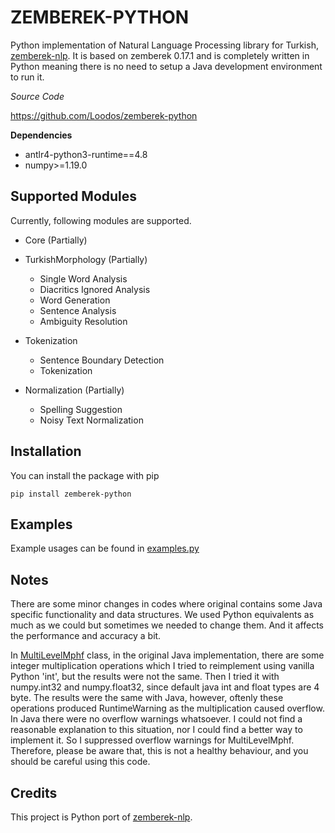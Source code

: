 # ZEMBEREK-PYTHON

Python implementation of Natural Language Processing library 
for Turkish, [zemberek-nlp](https://github.com/ahmetaa/zemberek-nlp). It is based on
zemberek 0.17.1 and is completely written in Python meaning there is no need to setup
a Java development environment to run it.

*Source Code*

https://github.com/Loodos/zemberek-python

**Dependencies**
* antlr4-python3-runtime==4.8
* numpy>=1.19.0

## Supported Modules
Currently, following modules are supported.

* Core (Partially)
    
* TurkishMorphology (Partially)
    * Single Word Analysis
    * Diacritics Ignored Analysis
    * Word Generation
    * Sentence Analysis
    * Ambiguity Resolution
* Tokenization
    * Sentence Boundary Detection
    * Tokenization
* Normalization (Partially)
    * Spelling Suggestion
    * Noisy Text Normalization

## Installation
You can install the package with pip

    pip install zemberek-python

## Examples
Example usages can be found in [examples.py](zemberek/examples.py)

## Notes
There are some minor changes in codes where original contains some Java specific
functionality and data structures. We used Python 
equivalents as much as we could but sometimes we needed to change them. And it
affects the performance and accuracy a bit.

In [MultiLevelMphf](zemberek/core/hash/multi_level_mphf.py) class, in the original Java
implementation, there are some integer multiplication operations which I
tried to reimplement using vanilla Python 'int', but the results were not the
same. Then I tried it with numpy.int32 and numpy.float32, since default java
int and float types are 4 byte. The results were the same with Java, however, oftenly
these operations produced RuntimeWarning as the multiplication caused overflow. In Java 
there were no overflow warnings whatsoever. I could not find a reasonable explanation to
this situation, nor I could find a better way to implement it. So I suppressed overflow warnings
for MultiLevelMphf. Therefore, please be aware that, this is not a healthy behaviour, and you should 
be careful using this code.



## Credits
This project is Python port of [zemberek-nlp](https://github.com/ahmetaa/zemberek-nlp). 

